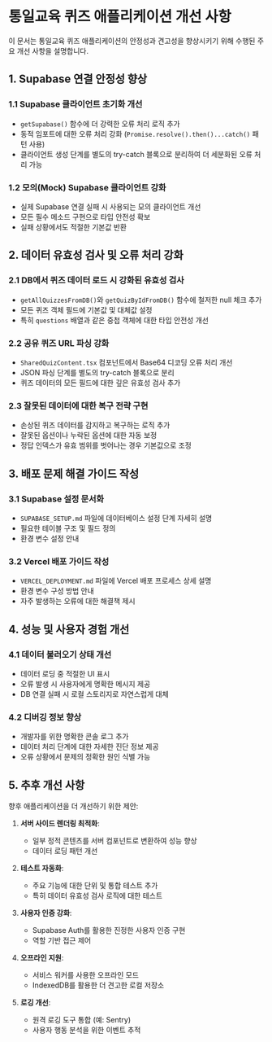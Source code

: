 # 통일교육 퀴즈 애플리케이션 개선 사항

이 문서는 통일교육 퀴즈 애플리케이션의 안정성과 견고성을 향상시키기 위해 수행된 주요 개선 사항을 설명합니다.

## 1. Supabase 연결 안정성 향상

### 1.1 Supabase 클라이언트 초기화 개선
- `getSupabase()` 함수에 더 강력한 오류 처리 로직 추가
- 동적 임포트에 대한 오류 처리 강화 (`Promise.resolve().then()...catch()` 패턴 사용)
- 클라이언트 생성 단계를 별도의 try-catch 블록으로 분리하여 더 세분화된 오류 처리 가능

### 1.2 모의(Mock) Supabase 클라이언트 강화
- 실제 Supabase 연결 실패 시 사용되는 모의 클라이언트 개선
- 모든 필수 메소드 구현으로 타입 안전성 확보
- 실패 상황에서도 적절한 기본값 반환

## 2. 데이터 유효성 검사 및 오류 처리 강화

### 2.1 DB에서 퀴즈 데이터 로드 시 강화된 유효성 검사
- `getAllQuizzesFromDB()`와 `getQuizByIdFromDB()` 함수에 철저한 null 체크 추가
- 모든 퀴즈 객체 필드에 기본값 및 대체값 설정
- 특히 `questions` 배열과 같은 중첩 객체에 대한 타입 안전성 개선

### 2.2 공유 퀴즈 URL 파싱 강화
- `SharedQuizContent.tsx` 컴포넌트에서 Base64 디코딩 오류 처리 개선
- JSON 파싱 단계를 별도의 try-catch 블록으로 분리
- 퀴즈 데이터의 모든 필드에 대한 깊은 유효성 검사 추가

### 2.3 잘못된 데이터에 대한 복구 전략 구현
- 손상된 퀴즈 데이터를 감지하고 복구하는 로직 추가
- 잘못된 옵션이나 누락된 옵션에 대한 자동 보정
- 정답 인덱스가 유효 범위를 벗어나는 경우 기본값으로 조정

## 3. 배포 문제 해결 가이드 작성

### 3.1 Supabase 설정 문서화
- `SUPABASE_SETUP.md` 파일에 데이터베이스 설정 단계 자세히 설명
- 필요한 테이블 구조 및 필드 정의
- 환경 변수 설정 안내

### 3.2 Vercel 배포 가이드 작성
- `VERCEL_DEPLOYMENT.md` 파일에 Vercel 배포 프로세스 상세 설명
- 환경 변수 구성 방법 안내
- 자주 발생하는 오류에 대한 해결책 제시

## 4. 성능 및 사용자 경험 개선

### 4.1 데이터 불러오기 상태 개선
- 데이터 로딩 중 적절한 UI 표시
- 오류 발생 시 사용자에게 명확한 메시지 제공
- DB 연결 실패 시 로컬 스토리지로 자연스럽게 대체

### 4.2 디버깅 정보 향상
- 개발자를 위한 명확한 콘솔 로그 추가
- 데이터 처리 단계에 대한 자세한 진단 정보 제공
- 오류 상황에서 문제의 정확한 원인 식별 가능

## 5. 추후 개선 사항

향후 애플리케이션을 더 개선하기 위한 제안:

1. **서버 사이드 렌더링 최적화**:
   - 일부 정적 콘텐츠를 서버 컴포넌트로 변환하여 성능 향상
   - 데이터 로딩 패턴 개선

2. **테스트 자동화**:
   - 주요 기능에 대한 단위 및 통합 테스트 추가
   - 특히 데이터 유효성 검사 로직에 대한 테스트

3. **사용자 인증 강화**:
   - Supabase Auth를 활용한 진정한 사용자 인증 구현
   - 역할 기반 접근 제어

4. **오프라인 지원**:
   - 서비스 워커를 사용한 오프라인 모드
   - IndexedDB를 활용한 더 견고한 로컬 저장소

5. **로깅 개선**:
   - 원격 로깅 도구 통합 (예: Sentry)
   - 사용자 행동 분석을 위한 이벤트 추적
